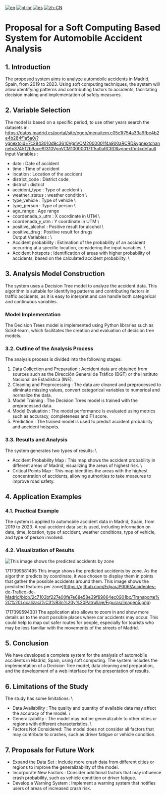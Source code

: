 [![en](https://img.shields.io/badge/lang-en-blue.svg)](https://github.com/EdgarJP006/Accidentes-de-Trafico-de-Madrid/blob/main/locale/README-en.md)
[![pt-br](https://img.shields.io/badge/lang-pt--br-green.svg)](https://github.com/EdgarJP006/Accidentes-de-Trafico-de-Madrid/blob/main/locale/README-pt.md)
[![es](https://img.shields.io/badge/lang-es-yellow.svg)](https://github.com/EdgarJP006/Accidentes-de-Trafico-de-Madrid/blob/main/README.md)
[![zh-CN](https://img.shields.io/badge/lang-zh--br-red.svg)](https://github.com/EdgarJP006/Accidentes-de-Trafico-de-Madrid/blob/main/locale/README-zh_CN.md)

# Proposal for a Soft Computing Based System for Automobile Accident Analysis
## 1. Introduction
The proposed system aims to analyze automobile accidents in Madrid, Spain, from 2019 to 2023. Using soft computing techniques, the system will allow identifying patterns and contributing factors to accidents, facilitating decision making and implementation of safety measures.
## 2. Variable Selection
The model is based on a specific period, to use other years search the datasets in: https://datos.madrid.es/portal/site/egob/menuitem.c05c1f754a33a9fbe4b2e4b284f1a5a0/?vgnextoid=7c2843010d9c3610VgnVCM2000001f4a900aRCRD&vgnextchannel=374512b9ace9f310VgnVCM100000171f5a0aRCRD&vgnextfmt=default
Input Variables :

- date : Date of accident
- time : Time of accident
- location : Location of the accident
- district_code : District code
- district : district
- accident_type : Type of accident \
- weather_status : weather condition \
- type_vehicle : Type of vehicle \
- type_person : Type of person \
- age_range : Age range
- coordenada_x_utm : X coordinate in UTM \
- coordenada_y_utm : Y coordinate in UTM \
- positive_alcohol : Positive result for alcohol \
- positive_drug : Positive result for drugs \
Output Variables : \
- Accident probability : Estimation of the probability of an accident occurring at a specific location, considering the input variables. \
- Accident hotspots : Identification of areas with higher probability of accidents, based on the calculated accident probability. \
## 3. Analysis Model Construction
The system uses a Decision Tree model to analyze the accident data. This algorithm is suitable for identifying patterns and contributing factors in traffic accidents, as it is easy to interpret and can handle both categorical and continuous variables.
### Model Implementation
The Decision Trees model is implemented using Python libraries such as Scikit-learn, which facilitates the creation and evaluation of decision tree models.
### 3.2. Outline of the Analysis Process
The analysis process is divided into the following stages:
1. Data Collection and Preparation : Accident data are obtained from sources such as the Dirección General de Tráfico (DGT) or the Instituto Nacional de Estadística (INE).
2.	Cleaning and Preprocessing : The data are cleaned and preprocessed to eliminate missing values, convert categorical variables to numerical and normalize the data.
3.	Model Training : The Decision Trees model is trained with the preprocessed data.
4.	Model Evaluation : The model performance is evaluated using metrics such as accuracy, completeness and F1 score.
5.	Prediction : The trained model is used to predict accident probability and accident hotspots.
### 3.3. Results and Analysis
The system generates two types of results: \
- Accident Probability Map : This map shows the accident probability in different areas of Madrid, visualizing the areas of highest risk. \
- Critical Points Map : This map identifies the areas with the highest concentration of accidents, allowing authorities to take measures to improve road safety.
## 4. Application Examples
### 4.1. Practical Example
The system is applied to automobile accident data in Madrid, Spain, from 2019 to 2023. A real accident data set is used, including information on date, time, location, type of accident, weather conditions, type of vehicle, and type of person involved.
### 4.2. Visualization of Results
![This image shows the predicted accidents by zone](https://github.com/EdgarJP006/Accidentes-de-Trafico-de-Madrid/blob/2c7103bf227e00fe7e68e58e39f89864ec0901bc/Transporte%2C%20Localizaci%C3%B3n%20y%20Patrullaje/Figuras/Imagen3.png) 

1717399581495
This image shows the predicted accidents by zone. As the algorithm predicts by coordinate, it was chosen to display them in points that gather the possible accidents around them.
 This image shows the predicted features per zone](https://github.com/EdgarJP006/Accidentes-de-Trafico-de-Madrid/blob/2c7103bf227e00fe7e68e58e39f89864ec0901bc/Transporte%2C%20Localizaci%C3%B3n%20y%20Patrullaje/Figuras/Imagen5.png) 


1717399594301
The application also allows to zoom in and show more details as to the most possible places where car accidents may occur. This could help to map out safer routes for people, especially for tourists who may be less familiar with the movements of the streets of Madrid.
## 5. Conclusion
We have developed a complete system for the analysis of automobile accidents in Madrid, Spain, using soft computing. The system includes the implementation of a Decision Tree model, data cleaning and preparation, and the development of a web interface for the presentation of results.
## 6. Limitations of the Study
The study has some limitations: \
- Data Availability : The quality and quantity of available data may affect the accuracy of the model. \
- Generalizability : The model may not be generalizable to other cities or regions with different characteristics. \
- Factors Not Considered: The model does not consider all factors that may contribute to crashes, such as driver fatigue or vehicle condition.
## 7. Proposals for Future Work
- Expand the Data Set : Include more crash data from different cities or regions to improve the generalizability of the model.
- Incorporate New Factors : Consider additional factors that may influence crash probability, such as vehicle condition or driver fatigue.
- Develop a Warning System : Implement a warning system that notifies users of areas of increased crash risk.


